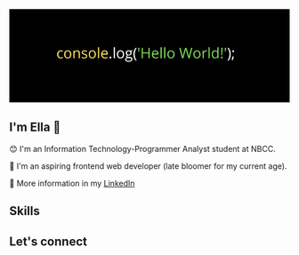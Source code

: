 <img src="https://github.com/EllaMoldez/EllaMoldez/blob/main/header-github.png">

## I'm Ella 👋
😊 I'm an Information Technology-Programmer Analyst student at NBCC. 

🌱 I'm an aspiring frontend web developer (late bloomer for my current age).

🔗 More information in my [LinkedIn](https://www.linkedin.com/in/ellamoldez/)

## Skills


## Let's connect



<!--
**EllaMoldez/EllaMoldez** is a ✨ _special_ ✨ repository because its `README.md` (this file) appears on your GitHub profile.

Here are some ideas to get you started:

- 🔭 I’m currently working on ...
- 🌱 I’m currently learning ...
- 👯 I’m looking to collaborate on ...
- 🤔 I’m looking for help with ...
- 💬 Ask me about ...
- 📫 How to reach me: ...
- 😄 Pronouns: ...
- ⚡ Fun fact: ...
-->
